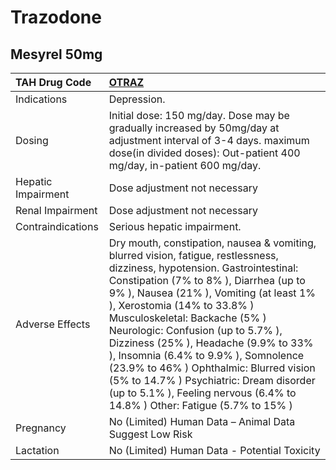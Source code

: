 # Trazodone

## Mesyrel 50mg

| TAH Drug Code      | [**OTRAZ**](https://www.tahsda.org.tw/drugs/hissearch.php?drug_code=OTRAZ)                                                                                                                                                                                                                                                                                                                                                                                                                                                                                               |
|:-------------------|:-------------------------------------------------------------------------------------------------------------------------------------------------------------------------------------------------------------------------------------------------------------------------------------------------------------------------------------------------------------------------------------------------------------------------------------------------------------------------------------------------------------------------------------------------------------------------|
| Indications        | Depression.                                                                                                                                                                                                                                                                                                                                                                                                                                                                                                                                                              |
| Dosing             | Initial dose: 150 mg/day. Dose may be gradually increased by 50mg/day at adjustment interval of 3-4 days. maximum dose(in divided doses): Out-patient 400 mg/day, in-patient 600 mg/day.                                                                                                                                                                                                                                                                                                                                                                                 |
| Hepatic Impairment | Dose adjustment not necessary                                                                                                                                                                                                                                                                                                                                                                                                                                                                                                                                            |
| Renal Impairment   | Dose adjustment not necessary                                                                                                                                                                                                                                                                                                                                                                                                                                                                                                                                            |
| Contraindications  | Serious hepatic impairment.                                                                                                                                                                                                                                                                                                                                                                                                                                                                                                                                              |
| Adverse Effects    | Dry mouth, constipation, nausea & vomiting, blurred vision, fatigue, restlessness, dizziness, hypotension. Gastrointestinal: Constipation (7% to 8% ), Diarrhea (up to 9% ), Nausea (21% ), Vomiting (at least 1% ), Xerostomia (14% to 33.8% ) Musculoskeletal: Backache (5% ) Neurologic: Confusion (up to 5.7% ), Dizziness (25% ), Headache (9.9% to 33% ), Insomnia (6.4% to 9.9% ), Somnolence (23.9% to 46% ) Ophthalmic: Blurred vision (5% to 14.7% ) Psychiatric: Dream disorder (up to 5.1% ), Feeling nervous (6.4% to 14.8% ) Other: Fatigue (5.7% to 15% ) |
| Pregnancy          | No (Limited) Human Data – Animal Data Suggest Low Risk                                                                                                                                                                                                                                                                                                                                                                                                                                                                                                                   |
| Lactation          | No (Limited) Human Data - Potential Toxicity                                                                                                                                                                                                                                                                                                                                                                                                                                                                                                                             |

